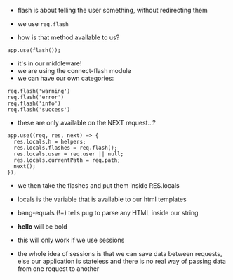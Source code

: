 - flash is about telling the user something, without redirecting them

- we use `req.flash`
- how is that method available to us?

```
app.use(flash());
```

- it's in our middleware!
- we are using the connect-flash module
- we can have our own categories:

```
req.flash('warning')
req.flash('error')
req.flash('info')
req.flash('success')
```

- these are only available on the NEXT request...?

```
app.use((req, res, next) => {
  res.locals.h = helpers;
  res.locals.flashes = req.flash();
  res.locals.user = req.user || null;
  res.locals.currentPath = req.path;
  next();
});
```

- we then take the flashes and put them inside RES.locals
- locals is the variable that is available to our html templates

- bang-equals (!=) tells pug to parse any HTML inside our string
- <strong>hello</strong> will be bold

- this will only work if we use sessions
- the whole idea of sessions is that we can save data between requests, else our application is stateless and there is no real way of passing data from one request to another
